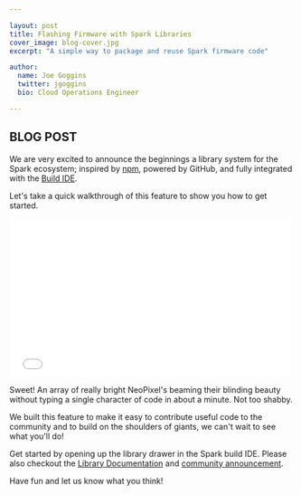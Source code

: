 ```yaml
---

layout: post
title: Flashing Firmware with Spark Libraries
cover_image: blog-cover.jpg
excerpt: "A simple way to package and reuse Spark firmware code"

author:
  name: Joe Goggins
  twitter: jgoggins
  bio: Cloud Operations Engineer

---
```

## BLOG POST

We are very excited to announce the beginnings a library system for the Spark ecosystem; inspired by [npm](https://npmjs.org), powered by GitHub, and fully integrated with the [Build IDE](https://www.spark.io/build).

Let's take a quick walkthrough of this feature to show you how to get started.

<iframe src="//player.vimeo.com/video/96646868" width="500" height="281" frameborder="0" allowfullscreen="allowfullscreen">&nbsp;</iframe>

Sweet!  An array of really bright NeoPixel's beaming their blinding beauty without typing a single character of code in about a minute. Not too shabby.

We built this feature to make it easy to contribute useful code to the community and to build on the shoulders of giants, we can't wait to see what you'll do!

Get started by opening up the library drawer in the Spark build IDE. Please also checkout the [Library Documentation](http://docs.spark.io/start/#flash-apps-with-spark-build-using-libraries) and [community announcement](TODO).

Have fun and let us know what you think!
